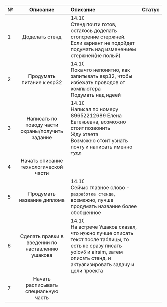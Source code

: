 | № |                                      Описание                                      | Описание                                                                                                                                                                                                                                                                                                         | Статус |
| -- | :----------------------------------------------------------------------------------------: | :----------------------------------------------------------------------------------------------------------------------------------------------------------------------------------------------------------------------------------------------------------------------------------------------------------------------- | ------------ |
| 1  |                                Доделать стенд                                | 14.10<br />Стенд почти готов, осталось доделать стопорение стержней.<br />Если вариант не подойдет подумать над изменением стержней(не полый)                                                                  |              |
| 2  |                         Продумать питание к esp32                         | 14.10<br />Пока что непонятно, как запитывать esp32, чтобы избежать проводов от компьютера<br />Подумать над идеей                                                                                                                         |              |
| 3  | Написать по поводу части охраны/получить задание | 14.10<br />Написал по номеру 89652212689 Елена Евгеньевна, возможно стоит позвонить<br />Жду ответа<br />Возможно стоит узнать почту и написать именно туда                                                      |              |
| 4  |          Начать описание технологической части          |                                                                                                                                                                                                                                                                                                                          |              |
| 5  |                     Продумать название диплома                     | 14.10<br />Сейчас главное слово - `разработка стенда`, возможно, лучше продумать название более обобщенное                                                                                                                              |              |
| 6  | Сделать правки в введении по наставлению ушакова | 14.10<br />На встрече Ушаков сказал, что нужно лучше описать текст после таблицы, то есть не сразу писать yolov8 и airsim, затем описать стенд. и актуализировать задачу и цели проекта |              |
| 7  |           Начать расписывать специальную часть           |                                                                                                                                                                                                                                                                                                                          |              |
